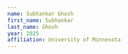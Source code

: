 ```yaml
---
name: Subhankar Ghosh
first_name: Subhankar
last_name: Ghosh
year: 2025
affiliation: University of Minnesota
---
```

